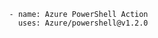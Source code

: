               - name: Azure PowerShell Action
                uses: Azure/powershell@v1.2.0
            
